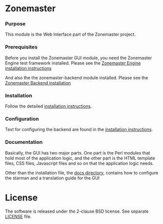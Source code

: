 Zonemaster
==========

### Purpose
This module is the Web Interface part of the Zonemaster project. 

### Prerequisites
Before you install the Zonemaster GUI module, you need the
Zonemaster Engine test framework installed. Please see the
[Zonemaster Engine installation instructions](https://github.com/dotse/zonemaster-engine/blob/master/docs/Installation.md)

And also the the zonemaster-backend module installed. Please see the [Zonemaster
Backend installation](https://github.com/dotse/zonemaster-backend/blob/master/docs/Installation.md)

### Installation

Follow the detailed [installation instructions](docs/Installation.md).

### Configuration 

Text for configuring the backend are found in the [installation
instructions](docs/Installation.md).

### Documentation

Basically, the GUI has two major parts. One part is the Perl modules that hold
most of the application logic, and the other part is the HTML template files,
CSS files, Javascript files and so on that the application logic needs.

Other than the installation file, the [docs directory](docs/), contains how to
configure the starman and a translation guide for the GUI

License
=======

The software is released under the 2-clause BSD license. See separate
[LICENSE](LICENSE) file.

